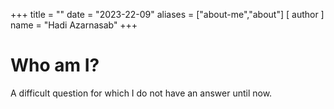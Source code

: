 +++
title = ""
date = "2023-22-09"
aliases = ["about-me","about"]
[ author ]
  name = "Hadi Azarnasab"
+++

# Who am I? 
A difficult question for which I do not have an answer until now.
